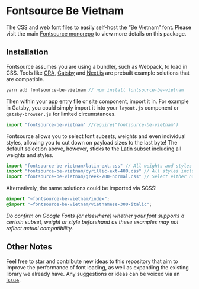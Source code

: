 # Fontsource Be Vietnam

The CSS and web font files to easily self-host the “Be Vietnam” font. Please visit the main [Fontsource monorepo](https://github.com/DecliningLotus/fontsource) to view more details on this package.

## Installation

Fontsource assumes you are using a bundler, such as Webpack, to load in CSS. Tools like [CRA](https://create-react-app.dev/), [Gatsby](https://www.gatsbyjs.org/) and [Next.js](https://nextjs.org/) are prebuilt example solutions that are compatible.

```javascript
yarn add fontsource-be-vietnam // npm install fontsource-be-vietnam
```

Then within your app entry file or site component, import it in. For example in Gatsby, you could simply import it into your `layout.js` component or `gatsby-browser.js` for limited circumstances.

```javascript
import "fontsource-be-vietnam" //require("fontsource-be-vietnam")
```

Fontsource allows you to select font subsets, weights and even individual styles, allowing you to cut down on payload sizes to the last byte! The default selection above, however, sticks to the Latin subset including all weights and styles.

```javascript
import "fontsource-be-vietnam/latin-ext.css" // All weights and styles included.
import "fontsource-be-vietnam/cyrillic-ext-400.css" // All styles included.
import "fontsource-be-vietnam/greek-700-normal.css" // Select either normal or italic.
```

Alternatively, the same solutions could be imported via SCSS!

```scss
@import "~fontsource-be-vietnam/index";
@import "~fontsource-be-vietnam/vietnamese-300-italic";
```

_Do confirm on Google Fonts (or elsewhere) whether your font supports a certain subset, weight or style beforehand as these examples may not reflect actual compatibility._

## Other Notes

Feel free to star and contribute new ideas to this repository that aim to improve the performance of font loading, as well as expanding the existing library we already have. Any suggestions or ideas can be voiced via an [issue](https://github.com/DecliningLotus/fontsource/issues).
